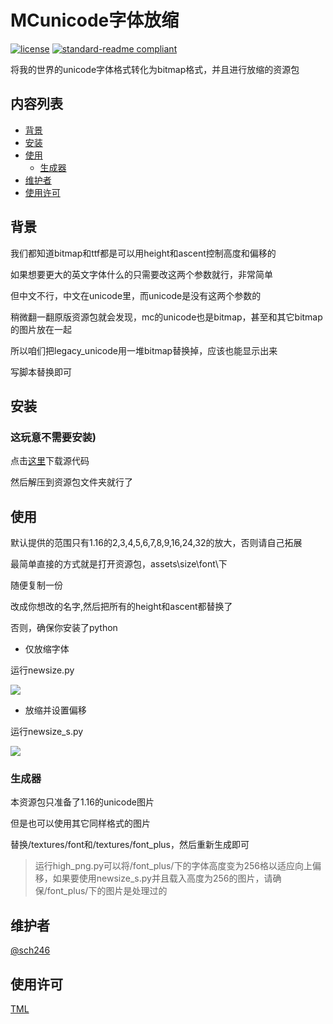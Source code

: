 # MCunicode字体放缩

[![license](https://img.shields.io/github/license/sch246/MCunicode)](LICENSE)
[![standard-readme compliant](https://img.shields.io/badge/readme%20style-standard-brightgreen.svg?style=flat-square)](https://github.com/RichardLitt/standard-readme)

将我的世界的unicode字体格式转化为bitmap格式，并且进行放缩的资源包

## 内容列表

- [背景](#背景)
- [安装](#安装)
- [使用](#使用)
    - [生成器](#生成器)
- [维护者](#维护者)
- [使用许可](#使用许可)

## 背景


我们都知道bitmap和ttf都是可以用height和ascent控制高度和偏移的

如果想要更大的英文字体什么的只需要改这两个参数就行，非常简单

但中文不行，中文在unicode里，而unicode是没有这两个参数的

稍微翻一翻原版资源包就会发现，mc的unicode也是bitmap，甚至和其它bitmap的图片放在一起

所以咱们把legacy_unicode用一堆bitmap替换掉，应该也能显示出来

写脚本替换即可

## 安装


### 这玩意不需要安装)

点击[这里](https://github.com/sch246/MCunicode/archive/refs/heads/main.zip)下载源代码

然后解压到资源包文件夹就行了

## 使用


默认提供的范围只有1.16的2,3,4,5,6,7,8,9,16,24,32的放大，否则请自己拓展

最简单直接的方式就是打开资源包，assets\size\font\下

随便复制一份

改成你想改的名字,然后把所有的height和ascent都替换了

否则，确保你安装了python

- 仅放缩字体

运行newsize.py

![](https://s4.ax1x.com/2021/12/13/oLgVln.png)

- 放缩并设置偏移

运行newsize_s.py

![](https://s4.ax1x.com/2021/12/13/oLgZyq.png)



### 生成器

本资源包只准备了1.16的unicode图片

但是也可以使用其它同样格式的图片

替换/textures/font和/textures/font_plus，然后重新生成即可

>运行high_png.py可以将/font_plus/下的字体高度变为256格以适应向上偏移，如果要使用newsize_s.py并且载入高度为256的图片，请确保/font_plus/下的图片是处理过的

## 维护者


[@sch246](https://github.com/sch246)

## 使用许可


[TML](LICENSE)
